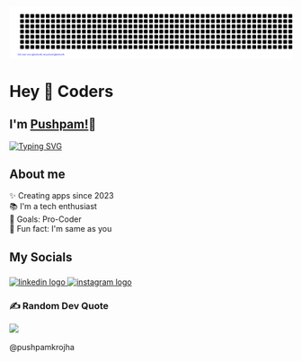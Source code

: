 [![pushpamkrojha/gitartwork](gitartwork.svg)](https://github.com/pushpamkrojha/gitartwork)
<h1 align="left">Hey 👋 Coders</h1>

## I'm [Pushpam!](https://google.com)👋
[![Typing SVG](https://readme-typing-svg.herokuapp.com?size=25&color=1A9AF7&lines=I'm+Android+Application+Developer;and+Software+Engineer)](https://git.io/typing-svg)


## About me
<p align="left">✨ Creating apps since  2023<br>📚 I'm a tech enthusiast<br>🎯 Goals: Pro-Coder<br>🎲 Fun fact: I'm same as you</p>

  

<h2 align="left">My Socials</h2>

###  
  

<div align="left">
  <a href="https://www.linkedin.com/in/pushpamkumar540/" target="_blank">
    <img src="https://raw.githubusercontent.com/maurodesouza/profile-readme-generator/master/src/assets/icons/social/linkedin/default.svg" width="52" height="40" alt="linkedin logo"  />
  </a>

  <a href="https://www.instagram.com/pushpam_ojha_540/" target="_blank">
    <img src="https://raw.githubusercontent.com/maurodesouza/profile-readme-generator/master/src/assets/icons/social/instagram/default.svg" width="52" height="40" alt="instagram logo"  />
  </a>
</div>
  
  

###

### ✍️ Random Dev Quote
![](https://quotes-github-readme.vercel.app/api?type=horizontal&theme=radical)
  



<h7>@pushpamkrojha</h7>
